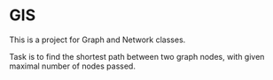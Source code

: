 # GIS

This is a project for Graph and Network classes.

Task is to find the shortest path between two graph nodes,
with given maximal number of nodes passed.